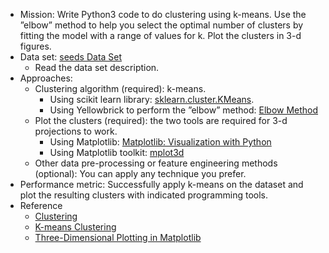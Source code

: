 * Mission: Write Python3 code to do clustering using k-means. Use the ”elbow” method to help you select the optimal number of clusters by fitting the model with a range of values for k. Plot the clusters in 3-d figures.
* Data set: [seeds Data Set](https://archive.ics.uci.edu/ml/datasets/seeds)
  - Read the data set description.
* Approaches:
  - Clustering algorithm (required): k-means.
    - Using scikit learn library: [sklearn.cluster.KMeans](https://scikit-learn.org/stable/modules/generated/sklearn.cluster.KMeans.html).
    - Using Yellowbrick to perform the ”elbow” method: [Elbow Method](https://www.scikit-yb.org/en/latest/api/cluster/elbow.html)
  - Plot the clusters (required): the two tools are required for 3-d projections to work.
      - Using Matplotlib: [Matplotlib: Visualization with Python](https://matplotlib.org/)
      - Using Matplotlib toolkit: [mplot3d](https://matplotlib.org/stable/tutorials/toolkits/mplot3d.html?highlight=toolkit)
  - Other data pre-processing or feature engineering methods (optional): You can apply any technique you prefer.
* Performance metric: Successfully apply k-means on the dataset and plot the resulting clusters with indicated programming tools.
* Reference
  - [Clustering](https://scikit-learn.org/stable/modules/clustering.html)
  - [K-means Clustering](https://scikit-learn.org/stable/auto_examples/cluster/plot_cluster_iris.html)
  - [Three-Dimensional Plotting in Matplotlib](https://jakevdp.github.io/PythonDataScienceHandbook/04.12-three-dimensional-plotting.html)

